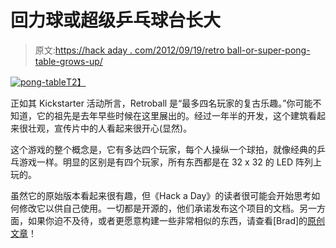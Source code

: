 # 回力球或超级乒乓球台长大

> 原文:[https://hack aday . com/2012/09/19/retro ball-or-super-pong-table-grows-up/](https://hackaday.com/2012/09/19/retroball-or-super-pong-table-grows-up/)

[![pong-table](../Images/500e58cd103c551bddda5d34fb911e80.png "pong-table")T2】](http://hackaday.com/?attachment_id=85546)

正如其 Kickstarter 活动所言，Retroball 是“最多四名玩家的复古乐趣。”你可能不知道，它的祖先是去年早些时候在这里展出的。经过一年半的开发，这个建筑看起来很壮观，宣传片中的人看起来很开心(显然)。

这个游戏的整个概念是，它有多达四个玩家，每个人操纵一个球拍，就像经典的乒乓游戏一样。明显的区别是有四个玩家，所有东西都是在 32 x 32 的 LED 阵列上玩的。

虽然它的原始版本看起来很有趣，但《Hack a Day》的读者很可能会开始思考如何修改它以供自己使用。一切都是开源的，他们承诺发布这个项目的文档。另一方面，如果你迫不及待，或者更愿意构建一些非常相似的东西，请查看[Brad]的[原创文章](http://www.instructables.com/id/Super-Pong-Coffee-Table/ "Super Pong Table Instructable")！